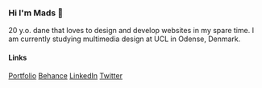 ### Hi I'm Mads 👋
20 y.o. dane that loves to design and develop websites in my spare time. 
I am currently studying multimedia design at UCL in Odense, Denmark.

#### Links
[Portfolio](https://mhouge.dk/)
[Behance](https://www.behance.net/MadsHougesen)
[LinkedIn](https://www.linkedin.com/in/mads-hougesen-78733016a/)
[Twitter](https://twitter.com/Mads_Hougesen)



<!--
**Hougesen/Hougesen** is a ✨ _special_ ✨ repository because its `README.md` (this file) appears on your GitHub profile.

Here are some ideas to get you started:

- 🔭 I’m currently working on ...
- 🌱 I’m currently learning ...
- 👯 I’m looking to collaborate on ...
- 🤔 I’m looking for help with ...
- 💬 Ask me about ...
- 📫 How to reach me: ...
- 😄 Pronouns: ...
- ⚡ Fun fact: ...
-->
